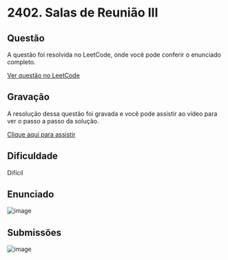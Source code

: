 # 2402. Salas de Reunião III

## Questão

A questão foi resolvida no LeetCode, onde você pode conferir o enunciado completo.

[Ver questão no LeetCode](https://leetcode.com/problems/meeting-rooms-iii/description/) 

## Gravação

A resolução dessa questão foi gravada e você pode assistir ao vídeo para ver o passo a passo da solução.

[Clique aqui para assistir]()

## Dificuldade

Difícil

## Enunciado
![image](https://github.com/user-attachments/assets/bea39e2f-7c4e-4f05-aa6f-6b3f80ada44f)


## Submissões

![image](https://github.com/user-attachments/assets/6a7f8edc-6f9c-4624-abdc-1520b5fe17a2)

